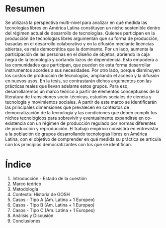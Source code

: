 # Resumen

Se utilizará la perspectiva multi-nivel para analizar en qué medida las  tecnologías libres en América Latina constituyen un nicho sostenible dentro del régimen actual de desarrollo de tecnologías. Quienes participan en la producción de tecnologías libres argumentan que su forma de producción, basadas en el desarrollo colaborativo y en la difusión mediante  licencias abiertas, es más democrática que la dominante. Por un lado, aumenta la participación de las personas en el diseño de objetos, abriendo la caja negra de la tecnología y cortando lazos de dependencia. Esto empodera a las comunidades que participan, que pueden de esta forma desarrollar instrumentos acordes a sus necesidades. Por otro lado, porque disminuyen los costos de producción de tecnologías, ampliando el acceso y la difusión en nuevos usos. En la tesis, se contrastarán dichos argumentos con las prácticas reales que llevan adelante estos grupos. Para eso, desarrollaremos un marco teórico a partir de elementos conceptuales de la literatura de transiciones socio-técnicas, estudios sociales de ciencia y tecnología y movimientos sociales. A partir de este marco se identificarán las principales dimensiones que prevalecen en contextos de democratización de la tecnología y las condiciones que deben cumplir los nichos tecnológicos para sobrevivir y eventualmente expandirse en co-existencia con un régimen de producción regulado por normas diferentes de producción y reproducción. El trabajo empírico consistirá en entrevistar a la población de grupos desarrollando tecnologías libres en América Latina, con el objetivo de comprender en qué medida su práctica se articula con los principios democratizantes con los que se identifican.

# Índice

1. Introducción - Estado de la cuestión
2. Marco teórico
3. Metodología
4. Contexto: Historia de GOSH
6. Casos - Tipo A (Am. Latina + 1 Europeo)
7. Casos - Tipo B (Am. Latina + 1 Europeo)
8. Casos - Tipo C (Am. Latina + 1 Europeo)
9. Análisis y Discusión
10. Conclusiones
